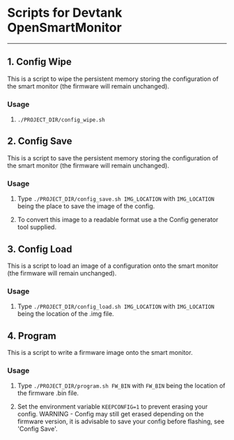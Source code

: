 # Scripts for Devtank OpenSmartMonitor

---

## 1. Config Wipe

This is a script to wipe the persistent memory storing the configuration of the smart monitor (the firmware will remain unchanged).

### Usage

1. `./PROJECT_DIR/config_wipe.sh`

## 2. Config Save

This is a script to save the persistent memory storing the configuration of the smart monitor (the firmware will remain unchanged).

### Usage

1. Type `./PROJECT_DIR/config_save.sh IMG_LOCATION` with `IMG_LOCATION` being the place to save the image of the config.

2. To convert this image to a readable format use a the Config generator tool supplied.

## 3. Config Load

This is a script to load an image of a configuration onto the smart monitor (the firmware will remain unchanged).

### Usage

1. Type `./PROJECT_DIR/config_load.sh IMG_LOCATION` with `IMG_LOCATION` being the location of the .img file.


## 4. Program

This is a script to write a firmware image onto the smart monitor.

### Usage

1. Type `./PROJECT_DIR/program.sh FW_BIN` with `FW_BIN` being the location of the firmware .bin file.

2. Set the environment variable `KEEPCONFIG=1` to prevent erasing your config. WARNING - Config may still get erased depending on the firmware version, it is advisable to save your config before flashing, see 'Config Save'.
